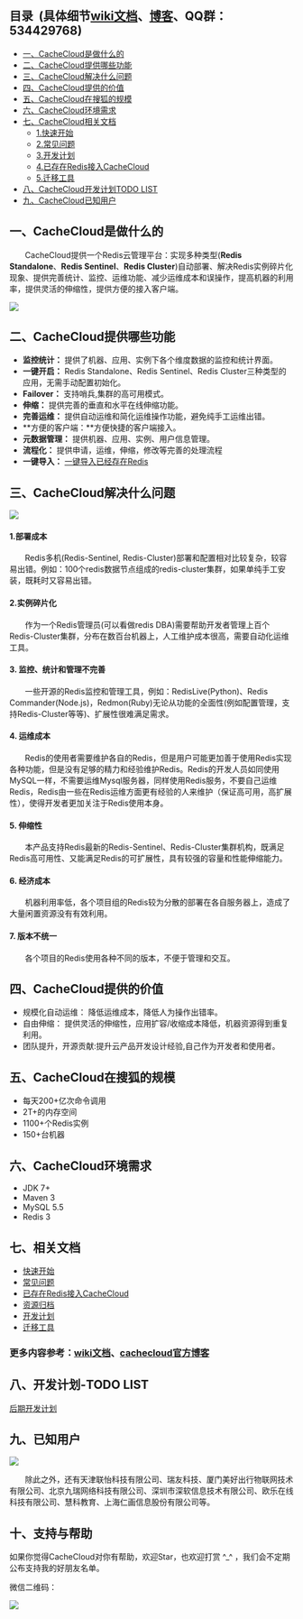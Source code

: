 ## <a name="index"/>目录&nbsp;&nbsp;(具体细节[wiki文档](https://github.com/sohutv/cachecloud/wiki "Cachecloud Wiki")、[博客](http://cachecloud.github.io/ "Cachecloud page")、QQ群：534429768)
* [一、CacheCloud是做什么的](#cc1)
* [二、CacheCloud提供哪些功能](#cc2)
* [三、CacheCloud解决什么问题](#cc3)
* [四、CacheCloud提供的价值](#cc4) 
* [五、CacheCloud在搜狐的规模](#cc5)
* [六、CacheCloud环境需求](#cc6)
* [七、CacheCloud相关文档](#cc7)
    * [1.快速开始](#cc7)
    * [2.常见问题](#cc7)
    * [3.开发计划](#cc7)
    * [4.已存在Redis接入CacheCloud](#cc7)
    * [5.迁移工具](#cc7)
* [八、CacheCloud开发计划TODO LIST](#cc8)
* [九、CacheCloud已知用户](#cc9)

<a name="cc1"/>

## 一、CacheCloud是做什么的

&nbsp;&nbsp;&nbsp;&nbsp;&nbsp;&nbsp;&nbsp;CacheCloud提供一个Redis云管理平台：实现多种类型(**Redis Standalone**、**Redis Sentinel**、**Redis Cluster**)自动部署、解决Redis实例碎片化现象、提供完善统计、监控、运维功能、减少运维成本和误操作，提高机器的利用率，提供灵活的伸缩性，提供方便的接入客户端。

![](http://i3.itc.cn/20160125/3084_5393fb5d_7350_f249_9e37_c0d06d00b908_1.png)

<a name="cc2"/>

## 二、CacheCloud提供哪些功能

+ **监控统计：**	提供了机器、应用、实例下各个维度数据的监控和统计界面。
+ **一键开启：**	Redis Standalone、Redis Sentinel、Redis Cluster三种类型的应用，无需手动配置初始化。
+ **Failover：**	支持哨兵,集群的高可用模式。
+ **伸缩：**	    提供完善的垂直和水平在线伸缩功能。
+ **完善运维：**    提供自动运维和简化运维操作功能，避免纯手工运维出错。
+ **方便的客户端：**方便快捷的客户端接入。
+ **元数据管理：**    提供机器、应用、实例、用户信息管理。
+ **流程化：**      提供申请，运维，伸缩，修改等完善的处理流程
+ **一键导入：**      [一键导入已经存在Redis](http://cachecloud.github.io/2016/04/17/%E5%B7%B2%E5%AD%98%E5%9C%A8Redis%E6%8E%A5%E5%85%A5CacheCloud/)


<a name="cc3"/>

## 三、CacheCloud解决什么问题

![](http://i3.itc.cn/20160125/3084_e6f2f51c_54cf_4081_450f_c69998e74d01_1.png)

#### 1.部署成本

&nbsp;&nbsp;&nbsp;&nbsp;&nbsp;&nbsp;&nbsp;Redis多机(Redis-Sentinel, Redis-Cluster)部署和配置相对比较复杂，较容易出错。例如：100个redis数据节点组成的redis-cluster集群，如果单纯手工安装，既耗时又容易出错。

#### 2.实例碎片化

&nbsp;&nbsp;&nbsp;&nbsp;&nbsp;&nbsp;&nbsp;作为一个Redis管理员(可以看做redis DBA)需要帮助开发者管理上百个Redis-Cluster集群，分布在数百台机器上，人工维护成本很高，需要自动化运维工具。

#### 3. 监控、统计和管理不完善

&nbsp;&nbsp;&nbsp;&nbsp;&nbsp;&nbsp;&nbsp;一些开源的Redis监控和管理工具，例如：RedisLive(Python)、Redis Commander(Node.js)，Redmon(Ruby)无论从功能的全面性(例如配置管理，支持Redis-Cluster等等)、扩展性很难满足需求。

#### 4. 运维成本

&nbsp;&nbsp;&nbsp;&nbsp;&nbsp;&nbsp;&nbsp;Redis的使用者需要维护各自的Redis，但是用户可能更加善于使用Redis实现各种功能，但是没有足够的精力和经验维护Redis。Redis的开发人员如同使用MySQL一样，不需要运维Mysql服务器，同样使用Redis服务，不要自己运维Redis，Redis由一些在Redis运维方面更有经验的人来维护（保证高可用，高扩展性），使得开发者更加关注于Redis使用本身。

#### 5. 伸缩性

&nbsp;&nbsp;&nbsp;&nbsp;&nbsp;&nbsp;&nbsp;本产品支持Redis最新的Redis-Sentinel、Redis-Cluster集群机构，既满足Redis高可用性、又能满足Redis的可扩展性，具有较强的容量和性能伸缩能力。

#### 6. 经济成本

&nbsp;&nbsp;&nbsp;&nbsp;&nbsp;&nbsp;&nbsp;机器利用率低，各个项目组的Redis较为分散的部署在各自服务器上，造成了大量闲置资源没有有效利用。 

#### 7. 版本不统一 

&nbsp;&nbsp;&nbsp;&nbsp;&nbsp;&nbsp;&nbsp;各个项目的Redis使用各种不同的版本，不便于管理和交互。

<a name="cc4"/>

## 四、CacheCloud提供的价值

+ 规模化自动运维：	降低运维成本，降低人为操作出错率。
+ 自由伸缩：	    提供灵活的伸缩性，应用扩容/收缩成本降低，机器资源得到重复利用。
+ 团队提升，开源贡献:提升云产品开发设计经验,自己作为开发者和使用者。

<a name="cc5"/>

## 五、CacheCloud在搜狐的规模

+ 每天200+亿次命令调用
+ 2T+的内存空间
+ 1100+个Redis实例
+ 150+台机器

<a name="cc6"/>

## 六、CacheCloud环境需求

+ JDK 7+
+ Maven 3
+ MySQL 5.5
+ Redis 3

<a name="cc7"/>

## 七、相关文档

+ [快速开始](https://github.com/sohutv/cachecloud/wiki/3.%E6%9C%8D%E5%8A%A1%E5%99%A8%E7%AB%AF%E6%8E%A5%E5%85%A5%E6%96%87%E6%A1%A3)
+ [常见问题](http://cachecloud.github.io/2016/04/12/CacheCloud%E5%B8%B8%E8%A7%81%E9%97%AE%E9%A2%98/)
+ [已存在Redis接入CacheCloud](http://cachecloud.github.io/2016/04/17/%E5%B7%B2%E5%AD%98%E5%9C%A8Redis%E6%8E%A5%E5%85%A5CacheCloud/)
+ [资源归档](http://cachecloud.github.io/2016/04/12/CacheCloud%E6%96%87%E6%A1%A3%E5%BD%92%E6%A1%A3/)
+ [开发计划](http://cachecloud.github.io/2016/04/17/v2%E8%AE%A1%E5%88%92/)
+ [迁移工具](http://cachecloud.github.io/2016/06/28/1.2.%20%E8%BF%81%E7%A7%BB%E5%B7%A5%E5%85%B7%E4%BD%BF%E7%94%A8%E8%AF%B4%E6%98%8E/)

### 更多内容参考：[wiki文档](https://github.com/sohutv/cachecloud/wiki)、[cachecloud官方博客](http://cachecloud.github.io/)

<a name="cc8"/>

## 八、开发计划-TODO LIST

[后期开发计划](http://cachecloud.github.io/2016/04/17/v2%E8%AE%A1%E5%88%92/)

<a name="cc9"/>

## 九、已知用户

![](http://i0.itc.cn/20170315/3084_f3e50a44_c732_9ac2_e117_90759d8e406b_1.png)

&nbsp;&nbsp;&nbsp;&nbsp;&nbsp;&nbsp;&nbsp;除此之外，还有天津联怡科技有限公司、瑞友科技、厦门美好出行物联网技术有限公司、北京九瑞网络科技有限公司、深圳市深软信息技术有限公司、欧乐在线科技有限公司、慧科教育、上海仁画信息股份有限公司等。


## 十、支持与帮助

如果你觉得CacheCloud对你有帮助，欢迎Star，也欢迎打赏 ^_^ ，我们会不定期公布支持我的好朋友名单。

微信二维码：

![](http://i0.itc.cn/20170316/3084_00bc8efa_215a_890b_33e6_515dc5776ed0_1.png)

 
